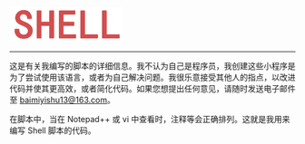  ![shell](images/shell.png)

---

这是有关我编写的脚本的详细信息。我不认为自己是程序员，我创建这些小程序是为了尝试使用该语言，或者为自己解决问题。我很乐意接受其他人的指点，以改进代码并使其更高效，或者简化代码。如果您想提出任何意见，请随时发送电子邮件至 baimiyishu13@163.com。

在脚本中，当在 Notepad++ 或 vi 中查看时，注释等会正确排列。这就是我用来编写 Shell 脚本的代码。

